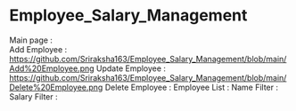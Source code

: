 # Employee_Salary_Management
Main page       :                                                                                        
Add Employee    : https://github.com/Sriraksha163/Employee_Salary_Management/blob/main/Add%20Employee.png
Update Employee : https://github.com/Sriraksha163/Employee_Salary_Management/blob/main/Delete%20Employee.png
Delete Employee :
Employee List   :
Name Filter     :
Salary Filter   : 
